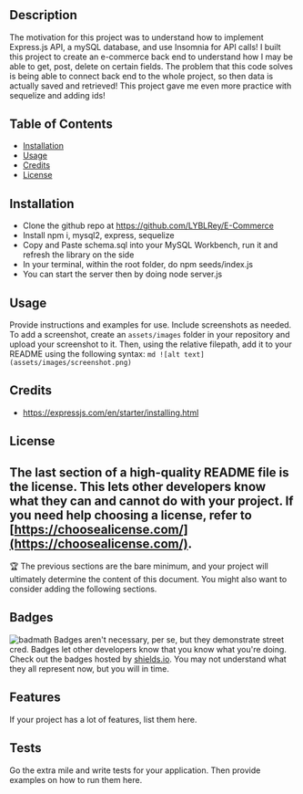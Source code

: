 # <E-Commerce>

## Description

The motivation for this project was to understand how to implement Express.js API, a mySQL database, and use Insomnia for API calls!
I built this project to create an e-commerce back end to understand how I may be able to get, post, delete on certain fields.
The problem that this code solves is being able to connect back end to the whole project, so then data is actually saved and retrieved!
This project gave me even more practice with sequelize and adding ids!

## Table of Contents

- [Installation](#installation)
- [Usage](#usage)
- [Credits](#credits)
- [License](#license)

## Installation

- Clone the github repo at https://github.com/LYBLRey/E-Commerce
- Install npm i, mysql2, express, sequelize
- Copy and Paste schema.sql into your MySQL Workbench, run it and refresh the library on the side
- In your terminal, within the root folder, do npm seeds/index.js
- You can start the server then by doing node server.js

## Usage

Provide instructions and examples for use. Include screenshots as needed.
To add a screenshot, create an `assets/images` folder in your repository and upload your screenshot to it. Then, using the relative filepath, add it to your README using the following syntax:
`md ![alt text](assets/images/screenshot.png) `

## Credits

- https://expressjs.com/en/starter/installing.html

## License

## The last section of a high-quality README file is the license. This lets other developers know what they can and cannot do with your project. If you need help choosing a license, refer to [https://choosealicense.com/](https://choosealicense.com/).

🏆 The previous sections are the bare minimum, and your project will ultimately determine the content of this document. You might also want to consider adding the following sections.

## Badges

![badmath](https://img.shields.io/github/languages/top/nielsenjared/badmath)
Badges aren't necessary, per se, but they demonstrate street cred. Badges let other developers know that you know what you're doing. Check out the badges hosted by [shields.io](https://shields.io/). You may not understand what they all represent now, but you will in time.

## Features

If your project has a lot of features, list them here.

## Tests

Go the extra mile and write tests for your application. Then provide examples on how to run them here.

